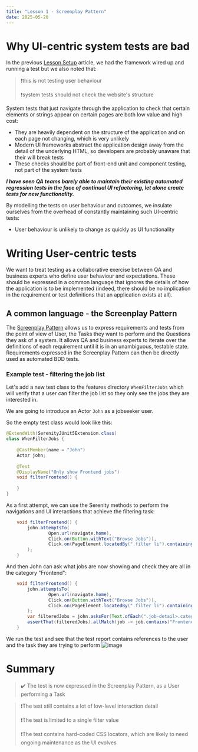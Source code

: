 ```yaml
---
title: "Lesson 1 - Screenplay Pattern"
date: 2025-05-20
---
```

# Why UI-centric system tests are bad
In the previous [Lesson Setup](/public-website/2025/05/19/lesson-setup.html) article, we had the framework wired up and running a test but we also noted that:
>❗this is not testing user behaviour
>
>❗system tests should not check the website's structure

System tests that just navigate through the application to check that certain elements or strings appear on certain pages are both low value and high cost:
- They are heavily dependent on the structure of the application and on each page not changing, which is very unlikely
- Modern UI frameworks abstract the application design away from the detail of the underlying HTML, so developers are probably unaware that their will break tests
- These checks should be part of front-end unit and component testing, not part of the system tests

***I have seen QA teams barely able to maintain their existing automated regression tests in the face of continual UI refactoring, let alone create tests for new functionality.***

By modelling the tests on user behaviour and outcomes, we insulate ourselves from the overhead of constantly maintaining such UI-centric tests:
- User behaviour is unlikely to change as quickly as UI functionality

# Writing User-centric tests
We want to treat testing as a collaborative exercise between QA and business experts who define user behaviour and expectations. These should be expressed in a common language that ignores the details of how the application is to be implemented (indeed, there should be no implication in the requirement or test definitions that an application exists at all).

## A common language - the Screenplay Pattern
The [Screenplay Pattern](https://serenity-bdd.github.io/docs/tutorials/screenplay#introducing-the-screenplay-pattern) allows us to express requirements and tests from the point of view of User, the Tasks they want to perform and the Questions they ask of a system. It allows QA and business experts to iterate over the definitions of each requirement until it is in an unambiguous, testable state. 
Requirements expressed in the Screenplay Pattern can then be directly used as automated BDD tests.

### Example test - filtering the job list
Let's add a new test class to the features directory `WhenFilterJobs` which will verify that a user can filter the job list so they only see the jobs they are interested in.

We are going to introduce an Actor `John` as a jobseeker user.

So the empty test class would look like this:
```java
@ExtendWith(SerenityJUnit5Extension.class)
class WhenFilterJobs {
    
    @CastMember(name = "John")
    Actor john;
    
    @Test
    @DisplayName("Only show Frontend jobs")
    void filterFrontend() {
        
    }
}
```
As a first attempt, we can use the Serenity methods to perform the navigations and UI interactions that achieve the filtering task:
```java
    void filterFrontend() {
        john.attemptsTo(
                Open.url(navigate.home),
                Click.on(Button.withText("Browse Jobs")),
                Click.on(PageElement.locatedBy(".filter li").containingText("Frontend"))
        );
    }
```
And then John can ask what jobs are now showing and check they are all in the category "Frontend":
```java
    void filterFrontend() {
        john.attemptsTo(
                Open.url(navigate.home),
                Click.on(Button.withText("Browse Jobs")),
                Click.on(PageElement.locatedBy(".filter li").containingText("Frontend"))
        );
        var filteredJobs = john.asksFor(Text.ofEach(".job-detail>.category"));
        assertThat(filteredJobs).allMatch(job -> job.contains("Frontend"));
    }
```
We run the test and see that the test report contains references to the user and the task they are trying to perform
![image](https://github.com/user-attachments/assets/1c4b58b6-3ee9-4516-b819-9aeaa59877ff)

# Summary
> ✔️ The test is now expressed in the Screenplay Pattern, as a User performing a Task

> ❗The test still contains a lot of low-level interaction detail
> 
> ❗The test is limited to a single filter value
>
> ❗The test contains hard-coded CSS locators, which are likely to need ongoing maintenance as the UI evolves

  
